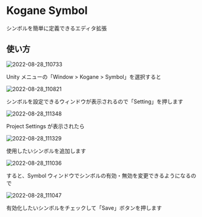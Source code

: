 # Kogane Symbol

シンボルを簡単に定義できるエディタ拡張

## 使い方

![2022-08-28_110733](https://user-images.githubusercontent.com/6134875/187054508-bdba7f60-ae2d-4939-a93c-e6fde0592146.png)

Unity メニューの「Window > Kogane > Symbol」を選択すると

![2022-08-28_110821](https://user-images.githubusercontent.com/6134875/187054510-e6be342c-a486-444d-b925-10c5ec541b5a.png)

シンボルを設定できるウィンドウが表示されるので「Setting」を押します

![2022-08-28_111348](https://user-images.githubusercontent.com/6134875/187054561-6920d9de-61f4-4350-a249-bca2cec53638.png)

Project Settings が表示されたら

![2022-08-28_111329](https://user-images.githubusercontent.com/6134875/187054562-e01a069e-dd6c-4f3b-8eeb-0fb4d26a645a.png)

使用したいシンボルを追加します

![2022-08-28_111036](https://user-images.githubusercontent.com/6134875/187054521-21b08bd7-a59c-4b09-ba77-a1c99d29ac83.png)

すると、Symbol ウィンドウでシンボルの有効・無効を変更できるようになるので

![2022-08-28_111047](https://user-images.githubusercontent.com/6134875/187054523-07c3d538-8c82-4911-8e68-9d64046bc34d.png)

有効化したいシンボルをチェックして「Save」ボタンを押します
